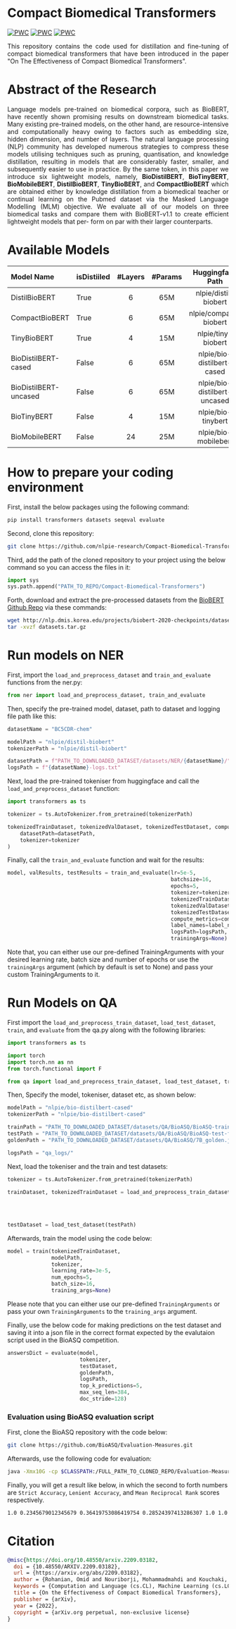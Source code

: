 # Compact Biomedical Transformers
[![PWC](https://img.shields.io/endpoint.svg?url=https://paperswithcode.com/badge/on-the-effectiveness-of-compact-biomedical/named-entity-recognition-on-bc5cdr-chemical)](https://paperswithcode.com/sota/named-entity-recognition-on-bc5cdr-chemical?p=on-the-effectiveness-of-compact-biomedical)
[![PWC](https://img.shields.io/endpoint.svg?url=https://paperswithcode.com/badge/on-the-effectiveness-of-compact-biomedical/named-entity-recognition-on-bc5cdr-disease)](https://paperswithcode.com/sota/named-entity-recognition-on-bc5cdr-disease?p=on-the-effectiveness-of-compact-biomedical)
[![PWC](https://img.shields.io/endpoint.svg?url=https://paperswithcode.com/badge/on-the-effectiveness-of-compact-biomedical/named-entity-recognition-ner-on-ncbi-disease)](https://paperswithcode.com/sota/named-entity-recognition-ner-on-ncbi-disease?p=on-the-effectiveness-of-compact-biomedical)

<p align="justify"> This repository contains the code used for distillation and fine-tuning of compact biomedical transformers that have been introduced in the paper "On The Effectiveness of Compact Biomedical Transformers". </p>

# Abstract of the Research
<p align="justify"> Language models pre-trained on biomedical corpora, such as BioBERT, have recently shown promising results on downstream biomedical tasks. Many existing pre-trained models, on the other hand, are resource-intensive and computationally heavy owing to factors such as embedding size, hidden dimension, and number of layers. The natural language processing (NLP) community has developed numerous strategies to compress these models utilising techniques such as pruning, quantisation, and knowledge distillation, resulting in models that are considerably faster, smaller, and subsequently easier to use in practice. By the same token, in this paper we introduce six lightweight models, namely, <strong>BioDistilBERT</strong>, <strong>BioTinyBERT</strong>, <strong>BioMobileBERT</strong>, <strong>DistilBioBERT</strong>, <strong>TinyBioBERT</strong>, and <strong>CompactBioBERT</strong> which are obtained either by knowledge distillation from a biomedical teacher or continual learning on the Pubmed dataset via the Masked Language Modelling (MLM) objective. We evaluate all of our models on three biomedical tasks and compare them with BioBERT-v1.1 to create efficient lightweight models that per- form on par with their larger counterparts. </p>

# Available Models
| Model Name  | isDistiiled | #Layers  | #Params | Huggingface Path | Link |
| :------------ |:------------ | :------------: | :------------: | :------------: | :-----:|
| DistilBioBERT         | True  | 6  | 65M |  nlpie/distil-biobert         | [here](https://huggingface.co/nlpie/distil-biobert)         |
| CompactBioBERT        | True  | 6  | 65M |  nlpie/compact-biobert        | [here](https://huggingface.co/nlpie/compact-biobert)        |
| TinyBioBERT           | True  | 4  | 15M |  nlpie/tiny-biobert           | [here](https://huggingface.co/nlpie/tiny-biobert)           |
| BioDistilBERT-cased   | False | 6  | 65M |  nlpie/bio-distilbert-cased   | [here](https://huggingface.co/nlpie/bio-distilbert-cased)   |
| BioDistilBERT-uncased | False | 6  | 65M |  nlpie/bio-distilbert-uncased | [here](https://huggingface.co/nlpie/bio-distilbert-uncased) |
| BioTinyBERT           | False | 4  | 15M |  nlpie/bio-tinybert           | [here](https://huggingface.co/nlpie/bio-tinybert)           |
| BioMobileBERT         | False | 24 | 25M |  nlpie/bio-mobilebert         | [here](https://huggingface.co/nlpie/bio-mobilebert)         |

# How to prepare your coding environment

First, install the below packages using the following command:

```bash
pip install transformers datasets seqeval evaluate
```

Second, clone this repository:

```bash
git clone https://github.com/nlpie-research/Compact-Biomedical-Transformers.git
```

Third, add the path of the cloned repository to your project using the below command so you can access the files in it:

```python
import sys
sys.path.append("PATH_TO_REPO/Compact-Biomedical-Transformers")
```

Forth, download and extract the pre-processed datasets from the [BioBERT Github Repo](https://github.com/dmis-lab/biobert) via these commands:

```bash
wget http://nlp.dmis.korea.edu/projects/biobert-2020-checkpoints/datasets.tar.gz
tar -xvzf datasets.tar.gz
```

# Run models on NER

First, import the `load_and_preprocess_dataset` and `train_and_evaluate` functions from the ner.py:

```python
from ner import load_and_preprocess_dataset, train_and_evaluate
```

Then, specify the pre-trained model, dataset, path to dataset and logging file path like this:
```python
datasetName = "BC5CDR-chem"

modelPath = "nlpie/distil-biobert"
tokenizerPath = "nlpie/distil-biobert"

datasetPath = f"PATH_TO_DOWNLOADED_DATASET/datasets/NER/{datasetName}/"
logsPath = f"{datasetName}-logs.txt"
```
Next, load the pre-trained tokeniser from huggingface and call the `load_and_preprocess_dataset` function:
```python
import transformers as ts

tokenizer = ts.AutoTokenizer.from_pretrained(tokenizerPath)

tokenizedTrainDataset, tokenizedValDataset, tokenizedTestDataset, compute_metrics, label_names = load_and_preprocess_dataset(
    datasetPath=datasetPath,
    tokenizer=tokenizer
)
```
Finally, call the `train_and_evaluate` function and wait for the results:
```python
model, valResults, testResults = train_and_evaluate(lr=5e-5,
                                                    batchsize=16,
                                                    epochs=5,
                                                    tokenizer=tokenizer,
                                                    tokenizedTrainDataset=tokenizedTrainDataset,
                                                    tokenizedValDataset=tokenizedValDataset,
                                                    tokenizedTestDataset=tokenizedTestDataset,
                                                    compute_metrics=compute_metrics,
                                                    label_names=label_names,
                                                    logsPath=logsPath,
                                                    trainingArgs=None)
```

Note that, you can either use our pre-defined TrainingArguments with your desired learning rate, batch size and number of epochs or use the `trainingArgs` argument (which by default is set to None) and pass your custom TrainingArguments to it.

# Run Models on QA

First import the `load_and_preprocess_train_dataset`, `load_test_dataset`, `train`, and `evaluate` from the qa.py along with the following libraries:

```python
import transformers as ts

import torch
import torch.nn as nn
from torch.functional import F

from qa import load_and_preprocess_train_dataset, load_test_dataset, train, evaluate
```

Then, Specify the model, tokeniser, dataset etc, as shown below:

```python
modelPath = "nlpie/bio-distilbert-cased"
tokenizerPath = "nlpie/bio-distilbert-cased"

trainPath = "PATH_TO_DOWNLOADED_DATASET/datasets/QA/BioASQ/BioASQ-train-factoid-7b.json"
testPath = "PATH_TO_DOWNLOADED_DATASET/datasets/QA/BioASQ/BioASQ-test-factoid-7b.json"
goldenPath = "PATH_TO_DOWNLOADED_DATASET/datasets/QA/BioASQ/7B_golden.json"

logsPath = "qa_logs/"
```

Next, load the tokeniser and the train and test datasets:

```python
tokenizer = ts.AutoTokenizer.from_pretrained(tokenizerPath)

trainDataset, tokenizedTrainDataset = load_and_preprocess_train_dataset(trainPath, 
                                                                        tokenizer,
                                                                        max_length=384, 
                                                                        stride=128)
                                                                        
testDataset = load_test_dataset(testPath)
```

Afterwards, train the model using the code below:

```python
model = train(tokenizedTrainDataset,
              modelPath,
              tokenizer,
              learning_rate=3e-5,
              num_epochs=5,
              batch_size=16,
              training_args=None)
```
Please note that you can either use our pre-defined `TrainingArguments` or pass your own `TrainingArguments` to the `training_args` argument.

Finally, use the below code for making predictions on the test dataset and saving it into a json file in the correct format expected by the evalutaion script used in the BioASQ competition.

```python
answersDict = evaluate(model,
                       tokenizer,
                       testDataset,
                       goldenPath,
                       logsPath,
                       top_k_predictions=5,
                       max_seq_len=384,
                       doc_stride=128)
```

### Evaluation using BioASQ evaluation script

First, clone the BioASQ repository with the code below:

```bash
git clone https://github.com/BioASQ/Evaluation-Measures.git
```

Afterwards, use the following code for evaluation:

```bash
java -Xmx10G -cp $CLASSPATH:/FULL_PATH_TO_CLONED_REPO/Evaluation-Measures/flat/BioASQEvaluation/dist/BioASQEvaluation.jar evaluation.EvaluatorTask1b -phaseB -e 5 /FULL_PATH_TO_DOWNLOADED_DATASET/datasets/QA/BioASQ/7B_golden.json /FULL_PATH_TO_LOGS_FOLDER/qa_logs/prediction_7B_golden.json
```

Finally, you will get a result like below, in which the second to forth numbers are `Strict Accuracy`, `Lenient Accuracy`, and `Mean Reciprocal Rank` scores respectively.

```bash
1.0 0.2345679012345679 0.36419753086419754 0.28524397413286307 1.0 1.0 1.0 1.0 1.0 1.0
```

# Citation
```bibtex
@misc{https://doi.org/10.48550/arxiv.2209.03182,
  doi = {10.48550/ARXIV.2209.03182},
  url = {https://arxiv.org/abs/2209.03182},
  author = {Rohanian, Omid and Nouriborji, Mohammadmahdi and Kouchaki, Samaneh and Clifton, David A.},
  keywords = {Computation and Language (cs.CL), Machine Learning (cs.LG), FOS: Computer and information sciences, FOS: Computer and information sciences, 68T50},
  title = {On the Effectiveness of Compact Biomedical Transformers},
  publisher = {arXiv},
  year = {2022}, 
  copyright = {arXiv.org perpetual, non-exclusive license}
}
```
